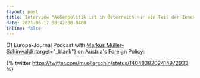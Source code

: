 ```yaml
---
layout: post
title: Interview "Außenpolitik ist in Österreich nur ein Teil der Innenpolitik"
date: 2021-06-17 08:42:00-0400
inline: false
---
```


Ö1 Europa-Journal Podcast with [Markus Müller-Schinwald](https://twitter.com/muellerschin){:target="\_blank"} on Austria's Foreign Policy:

{% twitter https://twitter.com/muellerschin/status/1404838202414972933 %}